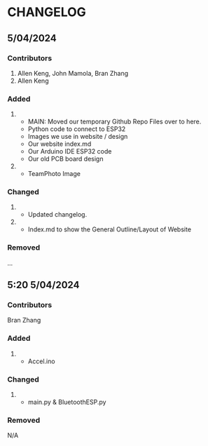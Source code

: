 # CHANGELOG
## 5/04/2024
### Contributors
1. Allen Keng, John Mamola, Bran Zhang
2. Allen Keng

### Added
1. 
    * MAIN: Moved our temporary Github Repo Files over to here.
    * Python code to connect to ESP32
    * Images we use in website / design
    * Our website index.md
    * Our Arduino IDE ESP32 code
    * Our old PCB board design
2. 
    * TeamPhoto Image
### Changed
1. 
    * Updated changelog. 
2. 
    * Index.md to show the General Outline/Layout of Website

### Removed
...

## 5:20 5/04/2024
### Contributors
Bran Zhang

### Added
1. 
    * Accel.ino
### Changed
1. 
    * main.py & BluetoothESP.py

### Removed
N/A
